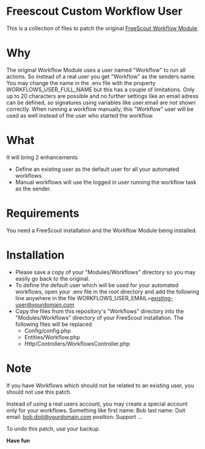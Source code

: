 

# Freescout Custom Workflow User
This is a collection of files to patch the original [FreeScout Workflow Module](https://freescout.net/module/workflows/).

# Why
The original Workflow Module uses a user named "Workflow" to run all actions. So instead of a real user you get "Workflow" as the senders name. 
You may change the name in the .env file with the property WORKFLOWS_USER_FULL_NAME but this has a couple of limitations. Only up to 20 characters are possible and no further settings like an email adress can be defined, so signatures using variables like user.email are not shown correctly.
When running a workflow manually, this "Workflow" user will be used as well instead of the user who started the workflow.

# What
It will bring 2 enhancements
* Define an existing user as the default user for all your automated workflows
* Manual workflows will use the logged in user running the workflow task as the sender.

# Requirements
You need a FreeScout installation and the Workflow Module being installed.

# Installation
* Please save a copy of your "Modules/Workflows" directory so you may easily go back to the original.
* To define the default user which will be used for your automated workflows, open your .env file in the root directory and add the following line anywhere in the file
  WORKFLOWS_USER_EMAIL=existing-user@yourdomain.com
* Copy the files from this repository's "Workflows" directory into the "Modules/Workflows" directory of your FreeScout installation. 
The following files will be replaced
  * Config/config.php
  * Entities/Workflow.php
  * Http/Controllers/WorkflowsController.php

# Note
If you have Workflows which should not be related to an existing user, you should not use this patch.

Instead of using a real users account, you may create a special account only for your workflows. Something like 
first name: Bob 
last name: Doit
email: bob.doit@yourdomain.com
position: Support
...

To undo this patch, use your backup.

**Have fun**


